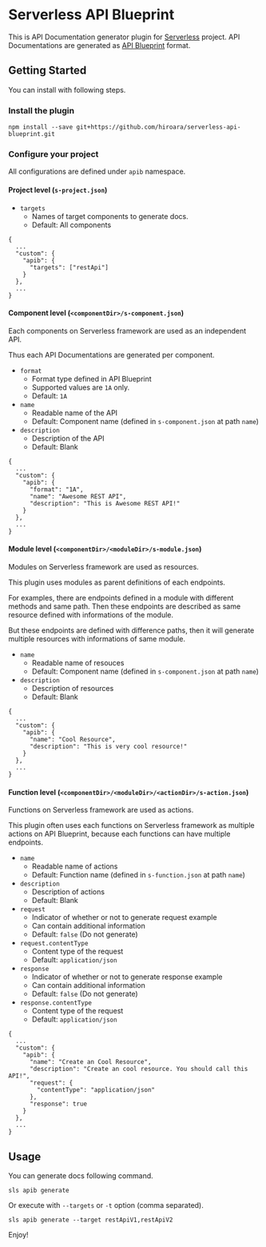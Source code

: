 Serverless API Blueprint
=============================

This is API Documentation generator plugin for [Serverless](http://www.serverless.com/) project.
API Documentations are generated as [API Blueprint](https://apiblueprint.org/) format.

## Getting Started

You can install with following steps.

### Install the plugin

    npm install --save git+https://github.com/hiroara/serverless-api-blueprint.git

### Configure your project

All configurations are defined under `apib` namespace.

#### Project level (`s-project.json`)

- `targets`
  - Names of target components to generate docs.
  - Default: All components

```
{
  ...
  "custom": {
    "apib": {
      "targets": ["restApi"]
    }
  },
  ...
}
```

#### Component level (`<componentDir>/s-component.json`)

Each components on Serverless framework are used as an independent API.

Thus each API Documentations are generated per component.

- `format`
  - Format type defined in API Blueprint
  - Supported values are `1A` only.
  - Default: `1A`
- `name`
  - Readable name of the API
  - Default: Component name (defined in `s-component.json` at path `name`)
- `description`
  - Description of the API
  - Default: Blank

```
{
  ...
  "custom": {
    "apib": {
      "format": "1A",
      "name": "Awesome REST API",
      "description": "This is Awesome REST API!"
    }
  },
  ...
}
```

#### Module level (`<componentDir>/<moduleDir>/s-module.json`)

Modules on Serverless framework are used as resources.

This plugin uses modules as parent definitions of each endpoints.

For examples, there are endpoints defined in a module with different methods and same path.
Then these endpoints are described as same resource defined with informations of the module.

But these endpoints are defined with difference paths, then it will generate multiple resources with informations of same module.

- `name`
  - Readable name of resouces
  - Default: Component name (defined in `s-component.json` at path `name`)
- `description`
  - Description of resources
  - Default: Blank

```
{
  ...
  "custom": {
    "apib": {
      "name": "Cool Resource",
      "description": "This is very cool resource!"
    }
  },
  ...
}
```

#### Function level (`<componentDir>/<moduleDir>/<actionDir>/s-action.json`)

Functions on Serverless framework are used as actions.

This plugin often uses each functions on Serverless framework as multiple actions on API Blueprint, because each functions can have multiple endpoints.

- `name`
  - Readable name of actions
  - Default: Function name (defined in `s-function.json` at path `name`)
- `description`
  - Description of actions
  - Default: Blank
- `request`
  - Indicator of whether or not to generate request example
  - Can contain additional information
  - Default: `false` (Do not generate)
- `request.contentType`
  - Content type of the request
  - Default: `application/json`
- `response`
  - Indicator of whether or not to generate response example
  - Can contain additional information
  - Default: `false` (Do not generate)
- `response.contentType`
  - Content type of the request
  - Default: `application/json`

```
{
  ...
  "custom": {
    "apib": {
      "name": "Create an Cool Resource",
      "description": "Create an cool resource. You should call this API!",
      "request": {
        "contentType": "application/json"
      },
      "response": true
    }
  },
  ...
}
```


## Usage

You can generate docs following command.

    sls apib generate

Or execute with `--targets` or `-t` option (comma separated).

    sls apib generate --target restApiV1,restApiV2

Enjoy!
